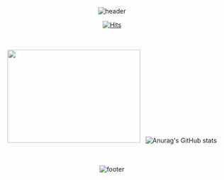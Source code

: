 <div align=center> <br><br>

![header](https://capsule-render.vercel.app/api?type=waving&color=0:5433FF,50:20BDFF,100:A5FECB&height=200&section=header&text=hummingbird99&animation=fadeIn&fontSize=60&fontAlign=65&fontColor=f7f5f5&textBg=282829&fontAlignY=40)

[![Hits](https://hits.seeyoufarm.com/api/count/incr/badge.svg?url=https%3A%2F%2Fgithub.com%2Fhummingbird99%2F&count_bg=%2320BDFF&title_bg=%2320232A&icon=github.svg&icon_color=%23E7E7E7&title=Github+views&edge_flat=false)](https://hits.seeyoufarm.com) <br><br><br>
  
<p>
  
<img src="https://cdn.dribbble.com/users/994680/screenshots/2386360/media/dd04dd72fdfca51097ae7521b1560277.gif" width="300px" height="210px" /> &nbsp;
![Anurag's GitHub stats](https://github-readme-stats.vercel.app/api?username=hummingbird99&show_icons=true&theme=transparent&count_private=true&text_color=d6ace6&icon_color=4c71f2&ring_color=5433FF) <br><br><br>

</p>

![footer](https://capsule-render.vercel.app/api?type=waving&color=0:5433FF,50:20BDFF,100:A5FECB&height=200&section=footer&fontSize=60&fontAlign=65&fontColor=f7f5f5&textBg=282829&fontAlignY=40)

</div>
&nbsp
